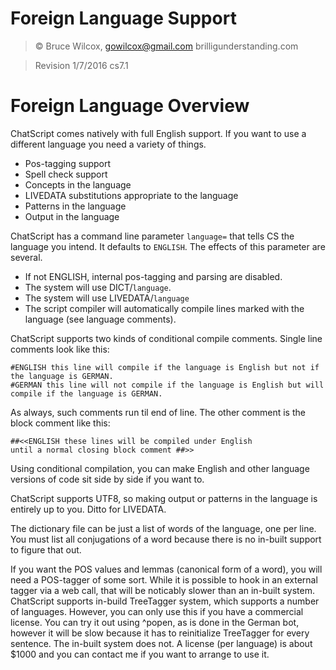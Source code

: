 # Foreign Language Support

> © Bruce Wilcox, gowilcox@gmail.com brilligunderstanding.com

> Revision 1/7/2016 cs7.1

# Foreign Language Overview

ChatScript comes natively with full English support. If you want to use a different language you need a variety of things.
* Pos-tagging support
* Spell check support
* Concepts in the language
* LIVEDATA substitutions appropriate to the language
* Patterns in the language
* Output in the language

ChatScript has a command line parameter `language=` that tells CS the language you intend. It defaults to `ENGLISH`.
The effects of this parameter are several.
* If not ENGLISH, internal pos-tagging and parsing are disabled.
* The system will use DICT/`language`. 
* The system will use LIVEDATA/`language`
* The script compiler will automatically compile lines marked with the language (see language comments).

ChatScript supports two kinds of conditional compile comments. Single line comments look like this:
```
#ENGLISH this line will compile if the language is English but not if the language is GERMAN.
#GERMAN this line will not compile if the language is English but will compile if the language is GERMAN.
```
As always, such comments run til end of line.  The other comment is the block comment like this:
```
##<<ENGLISH these lines will be compiled under English 
until a normal closing block comment ##>>
```
Using conditional compilation, you can make English and other language versions of code sit side by side if you
want to.

ChatScript supports UTF8, so making output or patterns in the language is entirely up to you. Ditto for LIVEDATA.

The dictionary file can be just a list of words of the language, one per line. You must list all conjugations
of a word because there is no in-built support to figure that out.

If you want the POS values and lemmas (canonical form of a word), you will need a POS-tagger of some sort.
While it is possible to hook in an external tagger via a web call, that will be noticably slower than an
in-built system. ChatScript supports in-build TreeTagger system, which supports a number of languages. However,
you can only use this if you have a commercial license. You can try it out using ^popen, as is done in the German
bot, however it will be slow because it has to reinitialize TreeTagger for every sentence. The in-built system
does not. A license (per language) is about $1000 and you can contact me if you want to arrange to use it.
